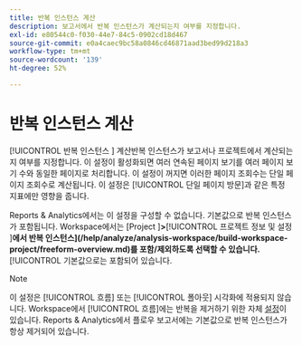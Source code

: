 ```yaml
---
title: 반복 인스턴스 계산
description: 보고서에서 반복 인스턴스가 계산되는지 여부를 지정합니다.
exl-id: e80544c0-f030-44e7-84c5-0902cd18d467
source-git-commit: e0a4caec9bc58a0846cd46871aad3bed99d218a3
workflow-type: tm+mt
source-wordcount: '139'
ht-degree: 52%

---
```


# 반복 인스턴스 계산

[!UICONTROL 반복 인스턴스 ] 계산반복 인스턴스가 보고서나 프로젝트에서 계산되는지 여부를 지정합니다. 이 설정이 활성화되면 여러 연속된 페이지 보기를 여러 페이지 보기 수와 동일한 페이지로 처리합니다. 이 설정이 꺼지면 이러한 페이지 조회수는 단일 페이지 조회수로 계산됩니다. 이 설정은 [!UICONTROL 단일 페이지 방문]과 같은 특정 지표에만 영향을 줍니다.

Reports &amp; Analytics에서는 이 설정을 구성할 수 없습니다. 기본값으로 반복 인스턴스가 포함됩니다.
Workspace에서는 [Project ]**>**[!UICONTROL &#x200B;프로젝트 정보 및 설정&#x200B;]**에서 반복 인스턴스](/help/analyze/analysis-workspace/build-workspace-project/freeform-overview.md)를 포함/제외하도록 선택할 수 있습니다.**[!UICONTROL  기본값으로는 포함되어 있습니다.

>[!NOTE]
>이 설정은 [!UICONTROL 흐름] 또는 [!UICONTROL 폴아웃] 시각화에 적용되지 않습니다. Workspace에서 [!UICONTROL 흐름]에는 반복을 제거하기 위한 자체 [설정](/help/analyze/analysis-workspace/visualizations/c-flow/flow-settings.md)이 있습니다. Reports &amp; Analytics에서 플로우 보고서에는 기본값으로 반복 인스턴스가 항상 제거되어 있습니다.
